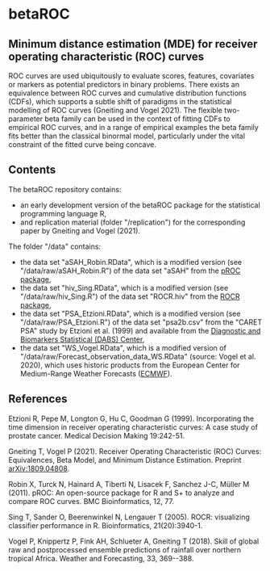 # betaROC

## Minimum distance estimation (MDE) for receiver operating characteristic (ROC) curves

ROC curves are used ubiquitously to evaluate scores, features, covariates or
markers as potential predictors in binary problems. There exists an equivalence
between ROC curves and cumulative distribution functions (CDFs), which supports
a subtle shift of paradigms in the statistical modelling of ROC curves
(Gneiting and Vogel 2021). The flexible two-parameter beta family can be used
in the context of fitting CDFs to empirical ROC curves, and in a range
of empirical examples the beta family fits better than the classical binormal
model, particularly under the vital constraint of the fitted curve being concave.

## Contents

The betaROC repository contains:

- an early development version of the betaROC package for the statistical programming language R,
- and replication material (folder "/replication") for the corresponding paper by Gneiting and Vogel (2021).

The folder "/data" contains:

- the data set "aSAH_Robin.RData", which is a modified version (see "/data/raw/aSAH_Robin.R") of the data set "aSAH" from the [pROC package](https://cran.r-project.org/package=pROC),
- the data set "hiv_Sing.RData", which is a modified version (see "/data/raw/hiv_Sing.R") of the data set "ROCR.hiv" from the [ROCR package](https://cran.r-project.org/package=ROCR),
- the data set "PSA_Etzioni.RData", which is a modified version (see "/data/raw/PSA_Etzioni.R") of the data set "psa2b.csv" from the "CARET PSA" study by Etzioni et al. (1999) and available from the [Diagnostic and Biomarkers Statistical (DABS) Center](https://research.fredhutch.org/diagnostic-biomarkers-center/en/datasets.html),
- the data set "WS_Vogel.RData", which is a modified version of "/data/raw/Forecast_observation_data_WS.RData" (source: Vogel et al. 2020), which uses historic products from the European Center for Medium-Range Weather Forecasts ([ECMWF](https://www.ecmwf.int/)).

## References

Etzioni R, Pepe M, Longton G, Hu C, Goodman G (1999). Incorporating the time
dimension in receiver operating characteristic curves: A case study of
prostate cancer. Medical Decision Making 19:242-51.

Gneiting T, Vogel P (2021). Receiver Operating Characteristic (ROC) Curves:
Equivalences, Beta Model, and Minimum Distance Estimation. Preprint
[arXiv:1809.04808](https://arxiv.org/abs/1809.04808).

Robin X, Turck N, Hainard A, Tiberti N, Lisacek F, Sanchez J-C,
Müller M (2011). pROC: An open-source package for R and S+ to analyze and
compare ROC curves. BMC Bioinformatics, 12, 77.

Sing T, Sander O, Beerenwinkel N, Lengauer T (2005). ROCR: visualizing
classifier performance in R. Bioinformatics, 21(20):3940-1.

Vogel P, Knippertz P, Fink AH, Schlueter A, Gneiting T (2018). Skill of
global raw and postprocessed ensemble predictions of rainfall over northern
tropical Africa. Weather and Forecasting, 33, 369--388.


